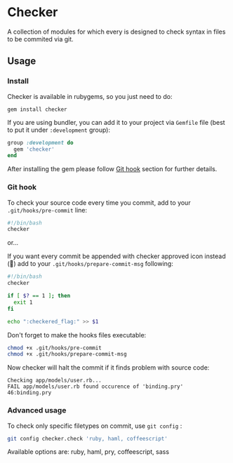 # Checker

A collection of modules for which every is designed to check syntax in files to be commited via git.

## Usage

### Install
Checker is available in rubygems, so you just need to do:
```
gem install checker
```
If you are using bundler, you can add it to your project via `Gemfile` file (best to put it under `:development` group):
```ruby
group :development do
  gem 'checker'
end
```

After installing the gem please follow [Git hook](#git-hook) section for further details.

### Git hook

To check your source code every time you commit, add to your `.git/hooks/pre-commit` line:

``` bash
#!/bin/bash
checker
```
or...

If you want every commit be appended with checker approved icon instead (:checkered_flag:) add to your `.git/hooks/prepare-commit-msg` following:

``` bash
#!/bin/bash
checker

if [ $? == 1 ]; then
  exit 1
fi

echo ":checkered_flag:" >> $1
```

Don't forget to make the hooks files executable:

``` bash
chmod +x .git/hooks/pre-commit
chmod +x .git/hooks/prepare-commit-msg
```

Now checker will halt the commit if it finds problem with source code:

```
Checking app/models/user.rb...
FAIL app/models/user.rb found occurence of 'binding.pry'
46:binding.pry
```

### Advanced usage

To check only specific filetypes on commit, use `git config` :

``` bash
git config checker.check 'ruby, haml, coffeescript'
```

Available options are: ruby, haml, pry, coffeescript, sass
